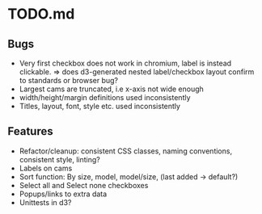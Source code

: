 # TODO.md

## Bugs
* Very first checkbox does not work in chromium, label is instead clickable.
    => does d3-generated nested label/checkbox layout confirm to standards or browser bug?
* Largest cams are truncated, i.e x-axis not wide enough
* width/height/margin definitions used inconsistently
* Titles, layout, font, style etc. used inconsistently

## Features
* Refactor/cleanup: consistent CSS classes, naming conventions, consistent style, linting?
* Labels on cams
* Sort function: By size, model, model/size, (last added -> default?)
* Select all and Select none checkboxes
* Popups/links to extra data
* Unittests in d3?
